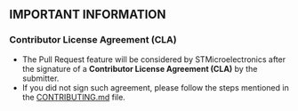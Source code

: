 ## IMPORTANT INFORMATION

### Contributor License Agreement (CLA)
* The Pull Request feature will be considered by STMicroelectronics after the signature of a **Contributor License Agreement (CLA)** by the submitter.
* If you did not sign such agreement, please follow the steps mentioned in the [CONTRIBUTING.md](https://github.com/STMicroelectronics/stm32f411e-discovery/blob/main/CONTRIBUTING.md) file.
